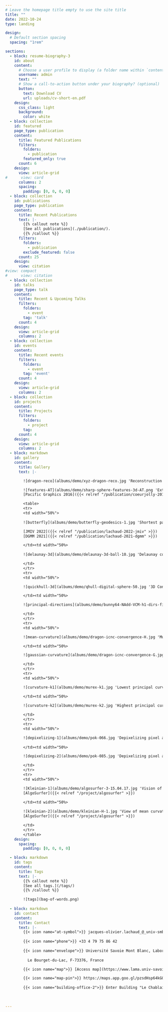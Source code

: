 ```yaml
---
# Leave the homepage title empty to use the site title
title: ""
date: 2022-10-24
type: landing

design:
  # Default section spacing
  spacing: "1rem"

sections:
  - block: resume-biography-3
    id: about
    content:
      # Choose a user profile to display (a folder name within `content/authors/`)
      username: admin
      text: ""
      # Show a call-to-action button under your biography? (optional)
      button:
        text: Download CV
        url: uploads/cv-short-en.pdf
    design:
      css_class: light
      background:
        color: white
  - block: collection
    id: featured
    page_type: publication
    content:
      title: Featured Publications
      filters:
        folders:
          - publication
        featured_only: true
      count: 6
    design:
      view: article-grid
#      view: card
      columns: 2
      spacing:
        padding: [0, 0, 0, 0]
  - block: collection
    id: publications
    page_type: publication    
    content:
      title: Recent Publications
      text: |-
        {{% callout note %}}
        [See all publications](./publication/).
        {{% /callout %}}
      filters:
        folders:
          - publication
        exclude_featured: false
      count: 25
    design:
      view: citation
#view: compact
#      view: citation      
  - block: collection
    id: talks
    page_type: talk
    content:
      title: Recent & Upcoming Talks
      filters:
        folders:
          - event
        tag: 'talk'
      count: 4
    design:
      view: article-grid
      columns: 2
  - block: collection
    id: events
    content:
      title: Recent events
      filters:
        folders:
          - event
        tag: 'event'
      count: 4
    design:
      view: article-grid
      columns: 2
  - block: collection
    id: projects
    content:
      title: Projects
      filters:
        folders:
          - project
        tag:
      count: 4
    design:
      view: article-grid
      columns: 2
  - block: markdown
    id: gallery
    content:
      title: Gallery
      text: |-

        ![dragon-reco](albums/demo/xyz-dragon-reco.jpg 'Reconstruction from a digital surface of a polygonal mesh using a variational model written in discrete calculus. The model optimizes the estimated area of each quad facet so that this area target an area estimated from an estimated normal vector. We obtain a quad surface with non degenerated quads.')

        ![features-AT](albums/demo/sharp-sphere-features-3d-AT.png 'Extraction of sharp features along digital surfaces, undamaged or noisy, using a discrete calculus formulation of the Ambrosio-Tortorelli functional.')
        [Pacific Graphics 2016]({{< relref "/publication/coeurjolly-2016-pg" >}})

        <table>
        <tr>
        <td width="50%">
        
        ![butterfly](albums/demo/butterfly-geodesics-1.jpg 'Shortest paths along a digital surface using tangency property given by full convexity. Note that induced distances are Euclidean in every planar (even slanted) parts of the digital surface.')

        [JMIV 2022]({{< relref "/publication/lachaud-2022-jmiv" >}})
        [DGMM 2021]({{< relref "/publication/lachaud-2021-dgmm" >}})

        </td><td width="50%>
        
        ![delaunay-3d](albums/demo/delaunay-3d-ball-10.jpg 'Delaunay complex of a set of lattice points randomly generated within a ball of radius 10. Note that co-sphericities of more than 4 points are quite frequent in lattice spaces, and Delaunay cells may thus not be tetrahedra. Module Quickhull of DGtal allows you to compute the Delaunay complex of lattice/rational points in arbitrary dimension.')

        </td>
        </tr>
        <tr>
        <td width="50%">

        ![quickhull-3d](albums/demo/qhull-digital-sphere-50.jpg '3D Convex hull a digital ball of radius 50. Note that co-sphericities of more than 4 points are quite frequent in lattice spaces, and the convex hull has many non triangular faces. Module Quickhull of DGtal allows you to compute the convex hull of lattice/rational points in arbitrary dimension.')

        </td><td width="50%>

        ![principal-directions](albums/demo/bunny64-NAdd-VCM-h1-dirs-fine-1.png 'Estimated principal directions of curvature on a digitized Stanford bunny shape (resolution 64x64x64) using corrected curvature measures; principal curvatures are depicted using colors (blue is very low negative, cyan is low negative, black is zero, yellow is high positive, red is very high positive).') 

        </td>
        </tr>
        <tr>
        <td width="50%">

        ![mean-curvature](albums/demo/dragon-icnc-convergence-H.jpg 'Multigrid convergence of mean curvature estimator based on Corrected Normal Current. The finer the sampling, the more stable are the curvature estimations.')

        </td><td width="50%>

        ![gaussian-curvature](albums/demo/dragon-icnc-convergence-G.jpg 'Multigrid convergence of Gaussian curvature estimator based on Corrected Normal Current. The finer the sampling, the more stable are the curvature estimations.')

        </td>
        </tr>
        <tr>
        <td width="50%">

        ![curvature-k1](albums/demo/murex-k1.jpg 'Lowest principal curvatures on a "Murex" point cloud, estimated using randomized corrected curvature measures.')

        </td><td width="50%>
        
        ![curvature-k2](albums/demo/murex-k2.jpg 'Highest principal curvatures on a "Murex" point cloud, estimated using randomized corrected curvature measures.')

        </td>
        </tr>
        <tr>
        <td width="50%">

        ![depixelizing-1](albums/demo/pok-066.jpg 'Depixelizing pixel art: 16 x zoomed bitmap image using Geometric Total Variation.')
        
        </td><td width="50%>

        ![depixelizing-2](albums/demo/pok-085.jpg 'Depixelizing pixel art: 16 x zoomed bitmap image using Geometric Total Variation.')

        </td>
        </tr>
        <tr>
        <td width="50%">

        ![Kleinian-1](albums/demo/algosurfer-3-15.04.17.jpg 'Vision of Kleinian surface')
        [AlgoSurfer]({{< relref "/project/algosurfer" >}})
        
        </td><td width="50%>

        ![kleinian-2](albums/demo/kleinian-H-1.jpg 'View of mean curvatures onto Kleinian surface')
        [AlgoSurfer]({{< relref "/project/algosurfer" >}})

        </td>
        </tr>
        </table>
    design:
      spacing:
        padding: [0, 0, 0, 0]

  - block: markdown
    id: tags
    content:
      title: Tags
      text: |-
        {{% callout note %}}
        [See all tags.](/tags/)
        {{% /callout %}}

        ![tags](bag-of-words.png)
        
  - block: markdown
    id: contact
    content:
      title: Contact
      text: |-
        {{< icon name="at-symbol">}} jacques-olivier.lachaud_@_univ-smb.fr
        
        {{< icon name="phone">}} +33 4 79 75 86 42
        
        {{< icon name="envelope">}} Université Savoie Mont Blanc, Laboratoire de Mathématiques, campus scientifique.
        
          Le Bourget-du-Lac, F-73376, France

        {{< icon name="map">}} [Access map](https://www.lama.univ-savoie.fr/#acces)

        {{< icon name="map-pin">}} https://maps.app.goo.gl/pzsdHsp64kGQzwyy8
        
        {{< icon name="building-office-2">}} Enter Building "Le Chablais" (number 21), and take the stairs to Office 104 on Floor 1
      
    
   
---
```

